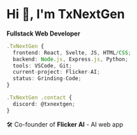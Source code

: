 # Hi 👋, I'm TxNextGen
**Fullstack Web Developer**

```typescript
.TxNextGen {
  frontend: React, Svelte, JS, HTML/CSS;
  backend: Node.js, Express.js, Python;
  tools: VSCode, Git;
  current-project: Flicker-AI;
  status: Grinding-Code;
}

.TxNextGen .contact {
  discord: @txnextgen;
}
```

🛠️ Co-founder of **Flicker AI** - AI web app
